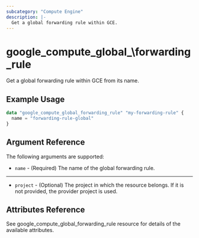 ```yaml
---
subcategory: "Compute Engine"
description: |-
  Get a global forwarding rule within GCE.
---
```


# google\_compute\_global_\forwarding\_rule

Get a global forwarding rule within GCE from its name.

## Example Usage

```tf
data "google_compute_global_forwarding_rule" "my-forwarding-rule" {
  name = "forwarding-rule-global"
}
```

## Argument Reference

The following arguments are supported:

* `name` - (Required) The name of the global forwarding rule.

- - -

* `project` - (Optional) The project in which the resource belongs. If it
    is not provided, the provider project is used.

## Attributes Reference
See google_compute_global_forwarding_rule resource for details of the available attributes.
